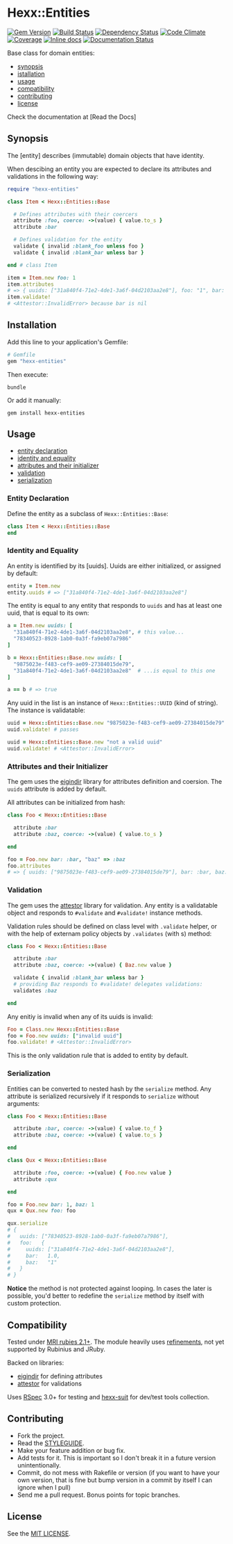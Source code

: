 Hexx::Entities
==============

[![Gem Version](https://img.shields.io/gem/v/hexx-entities.svg?style=flat)][gem]
[![Build Status](https://img.shields.io/travis/nepalez/hexx-entities/master.svg?style=flat)][travis]
[![Dependency Status](https://img.shields.io/gemnasium/nepalez/hexx-entities.svg?style=flat)][gemnasium]
[![Code Climate](https://img.shields.io/codeclimate/github/nepalez/hexx-entities.svg?style=flat)][codeclimate]
[![Coverage](https://img.shields.io/coveralls/nepalez/hexx-entities.svg?style=flat)][coveralls]
[![Inline docs](http://inch-ci.org/github/nepalez/hexx-entities.svg)][inch]
[![Documentation Status](https://readthedocs.org/projects/hexx-entities/badge/?version=latest)][readthedocs]

[codeclimate]: https://codeclimate.com/github/nepalez/hexx-entities
[coveralls]: https://coveralls.io/r/nepalez/hexx-entities
[gem]: https://rubygems.org/gems/hexx-entities
[gemnasium]: https://gemnasium.com/nepalez/hexx-entities
[inch]: https://inch-ci.org/github/nepalez/hexx-entities
[readthedocs]: https://hexx-entities.readthedocs.org
[travis]: https://travis-ci.org/nepalez/hexx-entities

Base class for domain entities:

* [synopsis](#synopsis)
* [istallation](#istallation)
* [usage](#usage)
* [compatibility](#compatibility)
* [contributing](#contributing)
* [license](#license)

Check the documentation at [Read the Docs]

Synopsis
--------

The [entity] describes (immutable) domain objects that have identity.

When descibing an entity you are expected to declare its attributes and
validations in the following way:

```ruby
require "hexx-entities"

class Item < Hexx::Entities::Base

  # Defines attributes with their coercers
  attribute :foo, coerce: ->(value) { value.to_s }
  attribute :bar

  # Defines validation for the entity
  validate { invalid :blank_foo unless foo }
  validate { invalid :blank_bar unless bar }

end # class Item

item = Item.new foo: 1
item.attributes
# => { uuids: ["31a840f4-71e2-4de1-3a6f-04d2103aa2e8"], foo: "1", bar: nil }
item.validate!
# <Attestor::InvalidError> because bar is nil
```

Installation
------------

Add this line to your application's Gemfile:

```ruby
# Gemfile
gem "hexx-entities"
```

Then execute:

```
bundle
```

Or add it manually:

```
gem install hexx-entities
```

Usage
-----

* [entity declaration](#declaration)
* [identity and equality](#identity-and-equality)
* [attributes and their initializer](#attributes-and-their-initializer)
* [validation](#validation)
* [serialization](#serialization)

### Entity Declaration

Define the entity as a subclass of `Hexx::Entities::Base`:

```ruby
class Item < Hexx::Entities::Base
end
```

### Identity and Equality

An entity is identified by its [uuids]. Uuids are either initialized,
or assigned by default:

[uuid]: https://en.wikipedia.org/wiki/Universally_unique_identifier

```ruby
entity = Item.new
entity.uuids # => ["31a840f4-71e2-4de1-3a6f-04d2103aa2e8"]
```

The entity is equal to any entity that responds to `uuids` and 
has at least one uuid, that is equal to its own:

```ruby
a = Item.new uuids: [
  "31a840f4-71e2-4de1-3a6f-04d2103aa2e8", # this value...
  "78340523-8928-1ab0-0a3f-fa9eb07a7986"
]

b = Hexx::Entities::Base.new uuids: [
  "9875023e-f483-cef9-ae09-27384015de79",
  "31a840f4-71e2-4de1-3a6f-04d2103aa2e8"  # ...is equal to this one
]

a == b # => true
```

Any uuid in the list is an instance of `Hexx::Entities::UUID` (kind of string).
The instance is validatable:

```ruby
uuid = Hexx::Entities::Base.new "9875023e-f483-cef9-ae09-27384015de79"
uuid.validate! # passes

uuid = Hexx::Entities::Base.new "not a valid uuid"
uuid.validate! # <Attestor::InvalidError>
```

### Attributes and their Initializer

The gem uses the [eigindir] library for attributes definition and coersion.
The `uuids` attribute is added by default.

All attributes can be initialized from hash:

```ruby
class Foo < Hexx::Entities::Base

  attribute :bar
  attribute :baz, coerce: ->(value) { value.to_s }

end

foo = Foo.new bar: :bar, "baz" => :baz
foo.attributes
# => { uuids: ["9875023e-f483-cef9-ae09-27384015de79"], bar: :bar, baz: "baz" }
```

[eigindir]: https://github.com/nepalez/eigindir

### Validation

The gem uses the [attestor] library for validation. Any entity is
a validatable object and responds to `#validate` and `#validate!` instance
methods.

Validation rules should be defined on class level with `.validate` helper,
or with the help of externam policy objects by `.validates` (with s) method:

```ruby
class Foo < Hexx::Entities::Base

  attribute :bar
  attribute :baz, coerce: ->(value) { Baz.new value }

  validate { invalid :blank_bar unless bar }
  # providing Baz responds to #validate! delegates validations:
  validates :baz

end
```

Any enitiy is invalid when any of its uuids is invalid:

```ruby
Foo = Class.new Hexx::Entities::Base
foo = Foo.new uuids: ["invalid uuid"]
foo.validate! # <Attestor::InvalidError>
```

This is the only validation rule that is added to entity by default.

### Serialization

Entities can be converted to nested hash by the `serialize` method.
Any attribute is serialized recursively if it responds to `serialize` without
arguments:

```ruby
class Foo < Hexx::Entities::Base

  attribute :bar, coerce: ->(value) { value.to_f }
  attribute :baz, coerce: ->(value) { value.to_s }

end

class Qux < Hexx::Entities::Base

  attribute :foo, coerce: ->(value) { Foo.new value }
  attribute :qux

end

foo = Foo.new bar: 1, baz: 1
qux = Qux.new foo: foo

qux.serialize
# {
#   uuids: ["78340523-8928-1ab0-0a3f-fa9eb07a7986"],
#   foo:   {
#     uuids: ["31a840f4-71e2-4de1-3a6f-04d2103aa2e8"],
#     bar:   1.0,
#     baz:   "1"
#   }
# }
```

**Notice** the method is not protected against looping. In cases the later is
possible, you'd better to redefine the `serialize` method by itself with
custom protection.

Compatibility
-------------

Tested under [MRI rubies 2.1+](.travis.yml).
The module heavily uses [refinements], not yet supported by Rubinius and JRuby.

Backed on libraries:
* [eigindir] for defining attributes
* [attestor] for validations

Uses [RSpec] 3.0+ for testing and [hexx-suit] for dev/test tools collection.

[refinements]: http://ruby-doc.org/core-2.1.1/doc/syntax/refinements_rdoc.html
[attestor]:    http://github.com/nepalez/attestor
[eigindir]:    http://github.com/nepalez/eigindir
[RSpec]:       http://rspec.org
[hexx-suit]:   https://github.com/nepalez/hexx-suit

Contributing
------------

* Fork the project.
* Read the [STYLEGUIDE](config/metrics/STYLEGUIDE).
* Make your feature addition or bug fix.
* Add tests for it. This is important so I don't break it in a
  future version unintentionally.
* Commit, do not mess with Rakefile or version
  (if you want to have your own version, that is fine but bump version
  in a commit by itself I can ignore when I pull)
* Send me a pull request. Bonus points for topic branches.

License
-------

See the [MIT LICENSE](LICENSE).
